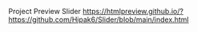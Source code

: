  Project Preview Slider 
https://htmlpreview.github.io/?https://github.com/Hipak6/Slider/blob/main/index.html
